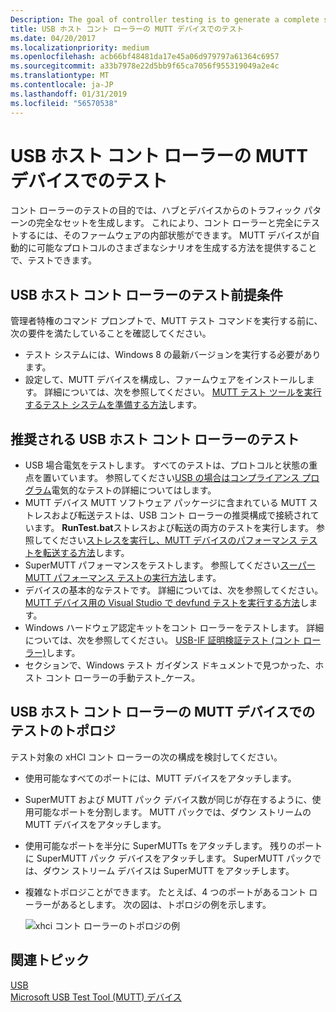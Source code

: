 ```yaml
---
Description: The goal of controller testing is to generate a complete set of possible traffic patterns from hubs and devices.
title: USB ホスト コント ローラーの MUTT デバイスでのテスト
ms.date: 04/20/2017
ms.localizationpriority: medium
ms.openlocfilehash: acb66bf48481da17e45a06d979797a61364c6957
ms.sourcegitcommit: a33b7978e22d5bb9f65ca7056f955319049a2e4c
ms.translationtype: MT
ms.contentlocale: ja-JP
ms.lasthandoff: 01/31/2019
ms.locfileid: "56570538"
---
```

# <a name="usb-host-controller-testing-with-mutt-devices"></a>USB ホスト コント ローラーの MUTT デバイスでのテスト


コント ローラーのテストの目的では、ハブとデバイスからのトラフィック パターンの完全なセットを生成します。 これにより、コント ローラーと完全にテストするには、そのファームウェアの内部状態ができます。 MUTT デバイスが自動的に可能なプロトコルのさまざまなシナリオを生成する方法を提供することで、テストできます。

## <a name="usb-host-controller-testing-prerequisites"></a>USB ホスト コント ローラーのテスト前提条件


管理者特権のコマンド プロンプトで、MUTT テスト コマンドを実行する前に、次の要件を満たしていることを確認してください。

-   テスト システムには、Windows 8 の最新バージョンを実行する必要があります。
-   設定して、MUTT デバイスを構成し、ファームウェアをインストールします。 詳細については、次を参照してください。 [MUTT テスト ツールを実行するテスト システムを準備する方法](mutt-testing-options.md)します。

## <a name="recommended-usb-host-controller-tests"></a>推奨される USB ホスト コント ローラーのテスト


-   USB 場合電気をテストします。 すべてのテストは、プロトコルと状態の重点を置いています。 参照してください[USB の場合はコンプライアンス プログラム](http://www.usb.org/developers/compliance/)電気的なテストの詳細についてはします。
-   MUTT デバイス MUTT ソフトウェア パッケージに含まれている MUTT ストレスおよび転送テストは、USB コント ローラーの推奨構成で接続されています。 **RunTest.bat**ストレスおよび転送の両方のテストを実行します。 参照してください[ストレスを実行し、MUTT デバイスのパフォーマンス テストを転送する方法](how-to-run-stress-and-transfer-and-super-mutt-performance-tests-for-mutt-devices.md)します。
-   SuperMUTT パフォーマンスをテストします。 参照してください[スーパー MUTT パフォーマンス テストの実行方法](how-to-run-stress-and-transfer-and-super-mutt-performance-tests-for-mutt-devices.md#supermutt-perf)します。
-   デバイスの基本的なテストです。 詳細については、次を参照してください。 [MUTT デバイス用の Visual Studio で devfund テストを実行する方法](how-to-run-device-fundamental-tests-in-visual-studio-for-connected-mutt-devices.md)します。
-   Windows ハードウェア認定キットをコント ローラーをテストします。 詳細については、次を参照してください。 [USB-IF 証明検証テスト (コント ローラー)](https://go.microsoft.com/fwlink/p/?linkid=316509)します。
-   セクションで、Windows テスト ガイダンス ドキュメントで見つかった、ホスト コント ローラーの手動テスト_ケース。

## <a name="topologies-for-usb-host-controller-testing-with-mutt-devices"></a>USB ホスト コント ローラーの MUTT デバイスでのテストのトポロジ


テスト対象の xHCI コント ローラーの次の構成を検討してください。

-   使用可能なすべてのポートには、MUTT デバイスをアタッチします。
-   SuperMUTT および MUTT パック デバイス数が同じが存在するように、使用可能なポートを分割します。 MUTT パックでは、ダウン ストリームの MUTT デバイスをアタッチします。
-   使用可能なポートを半分に SuperMUTTs をアタッチします。 残りのポートに SuperMUTT パック デバイスをアタッチします。 SuperMUTT パックでは、ダウン ストリーム デバイスは SuperMUTT をアタッチします。
-   複雑なトポロジことができます。 たとえば、4 つのポートがあるコント ローラーがあるとします。 次の図は、トポロジの例を示します。

    ![xhci コント ローラーのトポロジの例](images/fig12-xhci-controller-topology.png)

## <a name="related-topics"></a>関連トピック
[USB](https://msdn.microsoft.com/library/windows/hardware/ff538930)  
[Microsoft USB Test Tool (MUTT) デバイス](microsoft-usb-test-tool--mutt--devices.md)  



